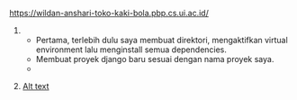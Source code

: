 https://wildan-anshari-toko-kaki-bola.pbp.cs.ui.ac.id/

1. - Pertama, terlebih dulu saya membuat direktori, mengaktifkan virtual environment lalu menginstall semua dependencies.
   - Membuat proyek django baru sesuai dengan nama proyek saya.
   - 

2. [Alt text](photo/zzz.png)